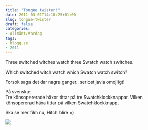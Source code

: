 ```yaml
---
title: "Tongue twister!"
date: 2011-03-01T14:18:25+01:00
slug: tongue-twister
draft: false
categories:
- Allmänt/Vardag
tags:
- blogg.se
- 2011
---
```

Three switched witches watch three Swatch watch switches.

Which switched witch watch which Swatch watch switch?

Forsok saga det dar nagra ganger.. seriost javla omojligt!

På svenska:  
Tre könsopererade häxor tittar på tre Swatchklockknappar. Vilken könsopererad häxa tittar på vilken Swatchklockknapp.

Ska se mer film nu, Hitch blire =)

![](/assets/images/blogg.se/galna-12feb06_96251084.jpg)